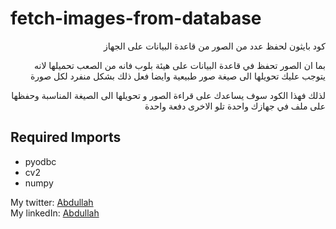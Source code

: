 # fetch-images-from-database

<p dir='rtl' align='right'>
كود بايثون لحفظ عدد من الصور من قاعدة البيانات على الجهاز
</p>

<p dir='rtl' align='right'>
بما ان الصور تحفظ في قاعدة البيانات على هيئة بلوب فانه من الصعب تحميلها لانه يتوجب عليك تحويلها الى صيغة صور طبيعية وايضا فعل ذلك بشكل منفرد لكل صورة
</p>

<p dir='rtl' align='right'>
لذلك فهذا الكود سوف يساعدك على قراءة الصور و تحويلها الى الصيغة المناسبة وحفظها على ملف في جهازك واحدة تلو الاخرى دفعة واحدة
</p>



## Required Imports

- pyodbc
- cv2
- numpy


My twitter: [Abdullah](https://twitter.com/Techn_new) <br>
My linkedIn: [Abdullah](https://www.linkedin.com/in/abdullah-fayez-158a00158)
